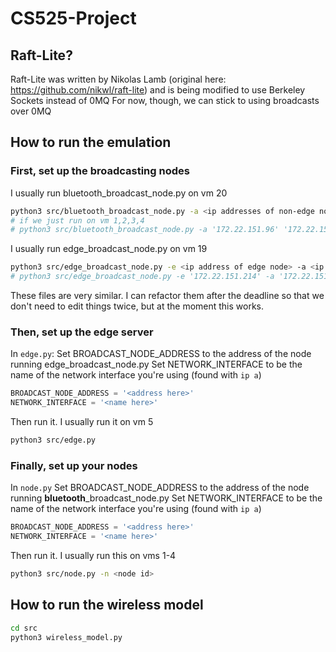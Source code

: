 # CS525-Project

## Raft-Lite?
Raft-Lite was written by Nikolas Lamb (original here: https://github.com/nikwl/raft-lite) and is being modified to use Berkeley Sockets instead of 0MQ
For now, though, we can stick to using broadcasts over 0MQ

## How to run the emulation
### First, set up the broadcasting nodes
I usually run bluetooth\_broadcast\_node.py on vm 20
```bash
python3 src/bluetooth_broadcast_node.py -a <ip addresses of non-edge non-broadcast nodes>
# if we just run on vm 1,2,3,4
# python3 src/bluetooth_broadcast_node.py -a '172.22.151.96' '172.22.153.5' '172.22.154.232' '172.22.151.210'
```
I usually run edge\_broadcast\_node.py on vm 19
```bash
python3 src/edge_broadcast_node.py -e <ip address of edge node> -a <ip addresses of non-edge non-broadcast nodes>
# python3 src/edge_broadcast_node.py -e '172.22.151.214' -a '172.22.151.96' '172.22.153.5' '172.22.154.232' '172.22.151.210'
```
These files are very similar. I can refactor them after the deadline so that we don't need to edit things twice, but at the moment this works.

### Then, set up the edge server
In `edge.py`:
Set BROADCAST\_NODE\_ADDRESS to the address of the node running edge\_broadcast\_node.py
Set NETWORK\_INTERFACE to be the name of the network interface you're using (found with `ip a`)
```python
BROADCAST_NODE_ADDRESS = '<address here>'
NETWORK_INTERFACE = '<name here>'
```
Then run it. I usually run it on vm 5
```bash
python3 src/edge.py
```

### Finally, set up your nodes
In `node.py`
Set BROADCAST\_NODE\_ADDRESS to the address of the node running **bluetooth**\_broadcast\_node.py
Set NETWORK\_INTERFACE to be the name of the network interface you're using (found with `ip a`)
```python
BROADCAST_NODE_ADDRESS = '<address here>'
NETWORK_INTERFACE = '<name here>'
```
Then run it. I usually run this on vms 1-4
```bash
python3 src/node.py -n <node id>
```

## How to run the wireless model
```bash
cd src
python3 wireless_model.py
```
